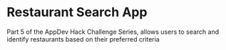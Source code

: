 # Restaurant Search App 
Part 5 of the AppDev Hack Challenge Series, allows users to search and identify restaurants based on their preferred criteria 
